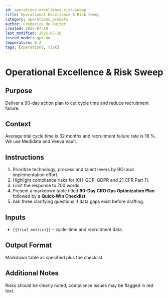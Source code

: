 ```yaml
---
id: operations-excellence-risk-sweep
title: Operational Excellence & Risk Sweep
category: operations_prompts
author: Frederick de Ruiter
created: 2025-07-18
last_modified: 2025-07-18
tested_model: gpt-4o
temperature: 0.2
tags: [operations, risk]
---
```


# Operational Excellence & Risk Sweep

## Purpose

Deliver a 90-day action plan to cut cycle time and reduce recruitment failure.

## Context

Average trial cycle time is 32 months and recruitment failure rate is 18 %. We use Medidata and Veeva Vault.

## Instructions

1. Prioritize technology, process and talent levers by ROI and implementation effort.
1. Highlight compliance risks for ICH-GCP, GDPR and 21 CFR Part 11.
1. Limit the response to 700 words.
1. Present a markdown table titled **90-Day CRO Ops Optimization Plan** followed by a **Quick-Win Checklist**.
1. Ask three clarifying questions if data gaps exist before drafting.

## Inputs

- `{{trial_metrics}}` – cycle-time and recruitment data.

## Output Format

Markdown table as specified plus the checklist.

## Additional Notes

Risks should be clearly noted; compliance issues may be flagged in red text.
